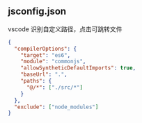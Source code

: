 ## jsconfig.json

vscode 识别自定义路径，点击可跳转文件

```json
{
  "compilerOptions": {
    "target": "es6",
    "module": "commonjs",
    "allowSyntheticDefaultImports": true,
    "baseUrl": ".",
    "paths": {
      "@/*": ["./src/*"]
    }
  },
  "exclude": ["node_modules"]
}
```
